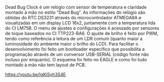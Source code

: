 Dead Bug Clock é um relógio com sensor de temperatura e claridade montado à mão no estilo "Dead Bug". As informações do relógio são obtidas do RTC DS3231 através do microcontrolador ATMEGA8A e visualizadas em um display LCD 16x2, juntamente com a temperatura lida do CI LM75B. O menu de ajustes e configurações é acessado por sensores de toque baseados no CI TTP223-BA6. O ajuste de brilho é feito por PWM, tendo como referência a leitura de um LDR comum (quanto maior a luminosidade do ambiente maior o brilho do LCD). Para facilitar o desenvolvimento foi feito um bootloader específico que possibilita a programação através de um conversor USB-SERIAL (código fonte não incluso por enquanto). O esquema foi feito no EAGLE e como foi tudo montado à mão não tem layout de PCB.

https://youtu.be/lgKiSyh3S4E
